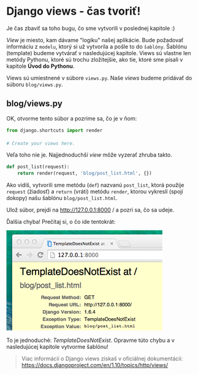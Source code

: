 # Django views - čas tvoriť!

Je čas zbaviť sa toho bugu, čo sme vytvorili v poslednej kapitole :)

*View* je miesto, kam dávame "logiku" našej aplikácie. Bude požadovať informáciu z `modelu`, ktorý si už vytvorila a pošle to do `šablóny`. Šablónu (template) budeme vytvárať v nasledujúcej kapitole. Views sú vlastne len metódy Pythonu, ktoré sú trochu zložitejšie, ako tie, ktoré sme písali v kapitole **Úvod do Pythonu**.

Views sú umiestnené v súbore `views.py`. Naše *views* budeme pridávať do súboru `blog/views.py`.

## blog/views.py

OK, otvorme tento súbor a pozrime sa, čo je v ňom:

```python
from django.shortcuts import render

# Create your views here.
```

Veľa toho nie je. Najjednoduchší *view* môže vyzerať zhruba takto.

```python
def post_list(request):
    return render(request, 'blog/post_list.html', {})
```

Ako vidíš, vytvorili sme metódu (`def`) nazvanú `post_list`, ktorá použije `request` (žiadosť) a `return` (vráti) metódu `render`, ktorou vykreslí (spojí dokopy) našu šablónu `blog/post_list.html`.

Ulož súbor, prejdi na http://127.0.0.1:8000 / a pozri sa, čo sa udeje.

Ďalšia chyba! Prečítaj si, o čo ide tentokrát:

![Chyba][1]

 [1]: images/error.png

To je jednoduché: *TemplateDoesNotExist*. Opravme túto chybu a v nasledujúcej kapitole vytvorme šablónu!

> Viac informácií o Django views získaš v oficiálnej dokumentácii: https://docs.djangoproject.com/en/1.10/topics/http/views/
